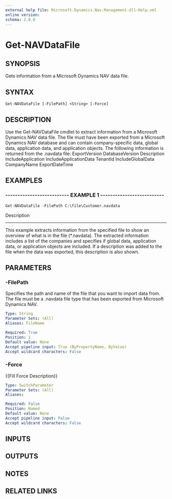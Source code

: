 ```yaml
---
external help file: Microsoft.Dynamics.Nav.Management.dll-Help.xml
online version: 
schema: 2.0.0
---
```


# Get-NAVDataFile

## SYNOPSIS
Gets information from a Microsoft Dynamics NAV data file.

## SYNTAX

```
Get-NAVDataFile [-FilePath] <String> [-Force]
```

## DESCRIPTION
Use the Get-NAVDataFile cmdlet to extract information from a Microsoft Dynamics NAV data file.
The file must have been exported from a Microsoft Dynamics NAV database and can contain company-specific data, global data, application data, and application objects.
The following information is returned from the .navdata file:
ExportVersion
DatabaseVersion
Description
IncludeApplication
IncludeApplicationData
TenantId
IncludeGlobalData
CompanyName
ExportDateTime

## EXAMPLES

### -------------------------- EXAMPLE 1 --------------------------
```
Get-NAVDataFile -FilePath C:\file\Customer.navdata
```

Description

-----------

This example extracts information from the specified file to show an overview of what is in the file (*.navdata).
The extracted information includes a list of the companies and specifies if global data, application data, or application objects are included.
If a description was added to the file when the data was exported, this description is also shown.

## PARAMETERS

### -FilePath
Specifies the path and name of the file that you want to import data from.
The file must be a .navdata file type that has been exported from Microsoft Dynamics NAV.

```yaml
Type: String
Parameter Sets: (All)
Aliases: FileName

Required: True
Position: 1
Default value: None
Accept pipeline input: True (ByPropertyName, ByValue)
Accept wildcard characters: False
```

### -Force
{{Fill Force Description}}

```yaml
Type: SwitchParameter
Parameter Sets: (All)
Aliases: 

Required: False
Position: Named
Default value: None
Accept pipeline input: False
Accept wildcard characters: False
```

## INPUTS

## OUTPUTS

## NOTES
## RELATED LINKS


